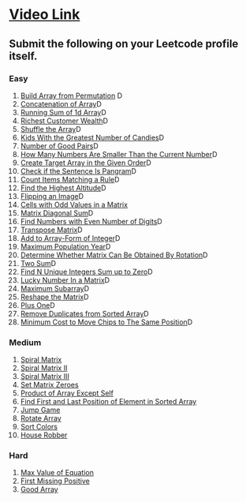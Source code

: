 # [Video Link](https://youtu.be/n60Dn0UsbEk)

## Submit the following on your Leetcode profile itself.

### Easy
1. [Build Array from Permutation](https://leetcode.com/problems/build-array-from-permutation/) D
2. [Concatenation of Array](https://leetcode.com/problems/concatenation-of-array/)D
3. [Running Sum of 1d Array](https://leetcode.com/problems/running-sum-of-1d-array/)D
4. [Richest Customer Wealth](https://leetcode.com/problems/richest-customer-wealth/)D
5. [Shuffle the Array](https://leetcode.com/problems/shuffle-the-array/)D
6. [Kids With the Greatest Number of Candies](https://leetcode.com/problems/kids-with-the-greatest-number-of-candies/)D
7. [Number of Good Pairs](https://leetcode.com/problems/number-of-good-pairs/)D
8. [How Many Numbers Are Smaller Than the Current Number](https://leetcode.com/problems/how-many-numbers-are-smaller-than-the-current-number/)D
9. [Create Target Array in the Given Order](https://leetcode.com/problems/create-target-array-in-the-given-order/)D
10. [Check if the Sentence Is Pangram](https://leetcode.com/problems/check-if-the-sentence-is-pangram/)D
11. [Count Items Matching a Rule](https://leetcode.com/problems/count-items-matching-a-rule/)D
12. [Find the Highest Altitude](https://leetcode.com/problems/find-the-highest-altitude/)D
13. [Flipping an Image](https://leetcode.com/problems/flipping-an-image/)D
14. [Cells with Odd Values in a Matrix](https://leetcode.com/problems/cells-with-odd-values-in-a-matrix/)
15. [Matrix Diagonal Sum](https://leetcode.com/problems/matrix-diagonal-sum/)D
16. [Find Numbers with Even Number of Digits](https://leetcode.com/problems/find-numbers-with-even-number-of-digits/)D
17. [Transpose Matrix](https://leetcode.com/problems/transpose-matrix/)D
18. [Add to Array-Form of Integer](https://leetcode.com/problems/add-to-array-form-of-integer/)D
19. [Maximum Population Year](https://leetcode.com/problems/maximum-population-year/)D
20. [Determine Whether Matrix Can Be Obtained By Rotation](https://leetcode.com/problems/determine-whether-matrix-can-be-obtained-by-rotation/)D
21. [Two Sum](https://leetcode.com/problems/two-sum/)D
22. [Find N Unique Integers Sum up to Zero](https://leetcode.com/problems/find-n-unique-integers-sum-up-to-zero/)D
23. [Lucky Number In a Matrix](https://leetcode.com/problems/lucky-numbers-in-a-matrix/)D
24. [Maximum Subarray](https://leetcode.com/problems/maximum-subarray/)D
25. [Reshape the Matrix](https://leetcode.com/problems/reshape-the-matrix/)D
26. [Plus One](https://leetcode.com/problems/plus-one/)D
27. [Remove Duplicates from Sorted Array](https://leetcode.com/problems/remove-duplicates-from-sorted-array/)D
28. [Minimum Cost to Move Chips to The Same Position](https://leetcode.com/problems/minimum-cost-to-move-chips-to-the-same-position/)D

### Medium
1. [Spiral Matrix](https://leetcode.com/problems/spiral-matrix/)
2. [Spiral Matrix II](https://leetcode.com/problems/spiral-matrix-ii/)
3. [Spiral Matrix III](https://leetcode.com/problems/spiral-matrix-iii/)
4. [Set Matrix Zeroes](https://leetcode.com/problems/set-matrix-zeroes/)
5. [Product of Array Except Self](https://leetcode.com/problems/product-of-array-except-self/)
6. [Find First and Last Position of Element in Sorted Array](https://leetcode.com/problems/find-first-and-last-position-of-element-in-sorted-array/)
7. [Jump Game](https://leetcode.com/problems/jump-game/)
8. [Rotate Array](https://leetcode.com/problems/rotate-array/)
9. [Sort Colors](https://leetcode.com/problems/sort-colors/)
10. [House Robber](https://leetcode.com/problems/house-robber/)

### Hard
1. [Max Value of Equation](https://leetcode.com/problems/max-value-of-equation/)
2. [First Missing Positive](https://leetcode.com/problems/first-missing-positive/)
3. [Good Array](https://leetcode.com/problems/check-if-it-is-a-good-array/)
